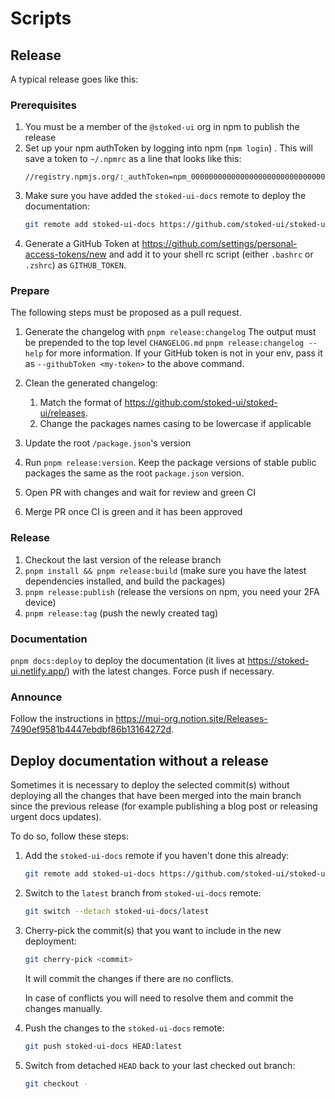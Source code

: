 # Scripts

## Release

A typical release goes like this:

### Prerequisites

1. You must be a member of the `@stoked-ui` org in npm to publish the release
2. Set up your npm authToken by logging into npm (`npm login`) . This will save a token to `~/.npmrc` as a line that looks
   like this:
   ```text
   //registry.npmjs.org/:_authToken=npm_000000000000000000000000000000000000
   ```
3. Make sure you have added the `stoked-ui-docs` remote to deploy the documentation:
   ```bash
   git remote add stoked-ui-docs https://github.com/stoked-ui/stoked-ui-docs.git
   ```
4. Generate a GitHub Token at https://github.com/settings/personal-access-tokens/new and add it to your shell rc script (either `.bashrc` or `.zshrc`) as `GITHUB_TOKEN`.

### Prepare

The following steps must be proposed as a pull request.

1. Generate the changelog with `pnpm release:changelog`
   The output must be prepended to the top level `CHANGELOG.md`
   `pnpm release:changelog --help` for more information. If your GitHub token is not in your env, pass it as `--githubToken <my-token>` to the above command.

2. Clean the generated changelog:
   1. Match the format of https://github.com/stoked-ui/stoked-ui/releases.
   2. Change the packages names casing to be lowercase if applicable
3. Update the root `/package.json`'s version
4. Run `pnpm release:version`. Keep the package versions of stable public packages the same as the root `package.json` version.
5. Open PR with changes and wait for review and green CI
6. Merge PR once CI is green and it has been approved

### Release

1. Checkout the last version of the release branch
2. `pnpm install && pnpm release:build` (make sure you have the latest dependencies installed, and build the packages)
3. `pnpm release:publish` (release the versions on npm, you need your 2FA device)
4. `pnpm release:tag` (push the newly created tag)

### Documentation

`pnpm docs:deploy` to deploy the documentation (it lives at https://stoked-ui.netlify.app/) with the latest changes.
Force push if necessary.

### Announce

Follow the instructions in https://mui-org.notion.site/Releases-7490ef9581b4447ebdbf86b13164272d.

## Deploy documentation without a release

Sometimes it is necessary to deploy the selected commit(s) without
deploying all the changes that have been merged into the main branch
since the previous release (for example publishing a blog post or releasing
urgent docs updates).

To do so, follow these steps:

1. Add the `stoked-ui-docs` remote if you haven't done this already:

   ```bash
   git remote add stoked-ui-docs https://github.com/stoked-ui/stoked-ui-docs.git
   ```

2. Switch to the `latest` branch from `stoked-ui-docs` remote:

   ```bash
   git switch --detach stoked-ui-docs/latest
   ```

3. Cherry-pick the commit(s) that you want to include in the new deployment:

   ```bash
   git cherry-pick <commit>
   ```

   It will commit the changes if there are no conflicts.

   In case of conflicts you will need to resolve them and commit the changes manually.

4. Push the changes to the `stoked-ui-docs` remote:

   ```bash
   git push stoked-ui-docs HEAD:latest
   ```

5. Switch from detached `HEAD` back to your last checked out branch:

   ```bash
   git checkout -
   ```

